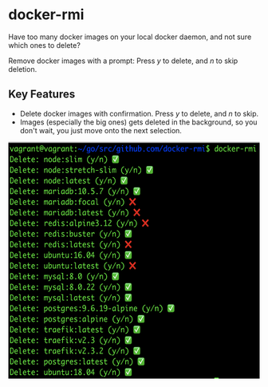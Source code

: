 # docker-rmi

Have too many docker images on your local docker daemon, and not sure which ones to delete?

Remove docker images with a prompt: Press *y* to delete, and *n* to skip deletion.

## Key Features

- Delete docker images with confirmation. Press *y* to delete, and *n* to skip.
- Images (especially the big ones) gets deleted in the background, so you don't wait, you just move onto the next selection.

<img src="images/docker-rmi.png" width="650" height="475" />

